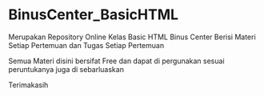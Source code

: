 # BinusCenter_BasicHTML

Merupakan Repository Online Kelas Basic HTML Binus Center 
Berisi Materi Setiap Pertemuan dan Tugas Setiap Pertemuan

Semua Materi disini bersifat Free dan dapat di pergunakan sesuai peruntukanya juga di sebarluaskan

Terimakasih
